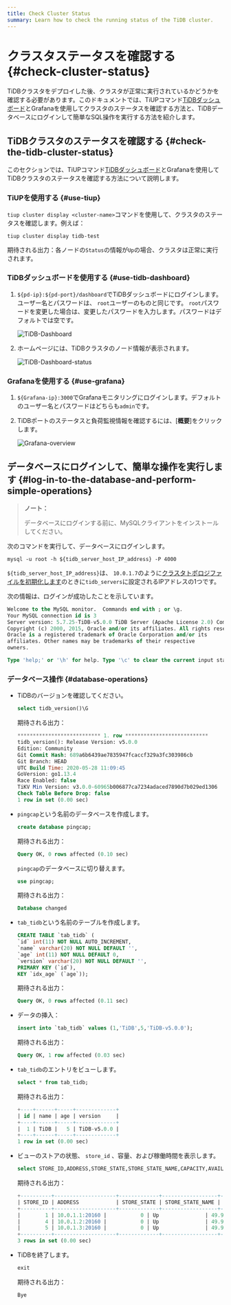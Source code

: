 ```yaml
---
title: Check Cluster Status
summary: Learn how to check the running status of the TiDB cluster.
---
```


# クラスタステータスを確認する {#check-cluster-status}

TiDBクラスタをデプロイした後、クラスタが正常に実行されているかどうかを確認する必要があります。このドキュメントでは、TiUPコマンド[TiDBダッシュボード](/dashboard/dashboard-intro.md)とGrafanaを使用してクラスタのステータスを確認する方法と、TiDBデータベースにログインして簡単なSQL操作を実行する方法を紹介します。

## TiDBクラスタのステータスを確認する {#check-the-tidb-cluster-status}

このセクションでは、TiUPコマンド[TiDBダッシュボード](/dashboard/dashboard-intro.md)とGrafanaを使用してTiDBクラスタのステータスを確認する方法について説明します。

### TiUPを使用する {#use-tiup}

`tiup cluster display <cluster-name>`コマンドを使用して、クラスタのステータスを確認します。例えば：


```shell
tiup cluster display tidb-test
```

期待される出力：各ノードの`Status`の情報が`Up`の場合、クラスタは正常に実行されます。

### TiDBダッシュボードを使用する {#use-tidb-dashboard}

1.  `${pd-ip}:${pd-port}/dashboard`でTiDBダッシュボードにログインします。ユーザー名とパスワードは、 `root`ユーザーのものと同じです。 `root`パスワードを変更した場合は、変更したパスワードを入力します。パスワードはデフォルトでは空です。

    ![TiDB-Dashboard](https://download.pingcap.com/images/docs/tiup/tidb-dashboard.png)

2.  ホームページには、TiDBクラスタのノード情報が表示されます。

    ![TiDB-Dashboard-status](https://download.pingcap.com/images/docs/tiup/tidb-dashboard-status.png)

### Grafanaを使用する {#use-grafana}

1.  `${Grafana-ip}:3000`でGrafanaモニタリングにログインします。デフォルトのユーザー名とパスワードはどちらも`admin`です。

2.  TiDBポートのステータスと負荷監視情報を確認するには、[**概要**]をクリックします。

    ![Grafana-overview](https://download.pingcap.com/images/docs/tiup/grafana-overview.png)

## データベースにログインして、簡単な操作を実行します {#log-in-to-the-database-and-perform-simple-operations}

> **ノート：**
>
> データベースにログインする前に、MySQLクライアントをインストールしてください。

次のコマンドを実行して、データベースにログインします。


```shell
mysql -u root -h ${tidb_server_host_IP_address} -P 4000
```

`${tidb_server_host_IP_address}`は、 `10.0.1.7`のように[クラスタトポロジファイルを初期化します](/production-deployment-using-tiup.md#step-3-initialize-cluster-topology-file)のときに`tidb_servers`に設定されるIPアドレスの1つです。

次の情報は、ログインが成功したことを示しています。

```sql
Welcome to the MySQL monitor.  Commands end with ; or \g.
Your MySQL connection id is 3
Server version: 5.7.25-TiDB-v5.0.0 TiDB Server (Apache License 2.0) Community Edition, MySQL 5.7 compatible
Copyright (c) 2000, 2015, Oracle and/or its affiliates. All rights reserved.
Oracle is a registered trademark of Oracle Corporation and/or its
affiliates. Other names may be trademarks of their respective
owners.

Type 'help;' or '\h' for help. Type '\c' to clear the current input statement.
```

### データベース操作 {#database-operations}

-   TiDBのバージョンを確認してください。

    
    ```sql
    select tidb_version()\G
    ```

    期待される出力：

    ```sql
    *************************** 1. row ***************************
    tidb_version(): Release Version: v5.0.0
    Edition: Community
    Git Commit Hash: 689a6b6439ae7835947fcaccf329a3fc303986cb
    Git Branch: HEAD
    UTC Build Time: 2020-05-28 11:09:45
    GoVersion: go1.13.4
    Race Enabled: false
    TiKV Min Version: v3.0.0-60965b006877ca7234adaced7890d7b029ed1306
    Check Table Before Drop: false
    1 row in set (0.00 sec)
    ```

-   `pingcap`という名前のデータベースを作成します。

    
    ```sql
    create database pingcap;
    ```

    期待される出力：

    ```sql
    Query OK, 0 rows affected (0.10 sec)
    ```

    `pingcap`のデータベースに切り替えます。

    
    ```sql
    use pingcap;
    ```

    期待される出力：

    ```sql
    Database changed
    ```

-   `tab_tidb`という名前のテーブルを作成します。

    
    ```sql
    CREATE TABLE `tab_tidb` (
    `id` int(11) NOT NULL AUTO_INCREMENT,
    `name` varchar(20) NOT NULL DEFAULT '',
    `age` int(11) NOT NULL DEFAULT 0,
    `version` varchar(20) NOT NULL DEFAULT '',
    PRIMARY KEY (`id`),
    KEY `idx_age` (`age`));
    ```

    期待される出力：

    ```sql
    Query OK, 0 rows affected (0.11 sec)
    ```

-   データの挿入：

    
    ```sql
    insert into `tab_tidb` values (1,'TiDB',5,'TiDB-v5.0.0');
    ```

    期待される出力：

    ```sql
    Query OK, 1 row affected (0.03 sec)
    ```

-   `tab_tidb`のエントリをビューします。

    
    ```sql
    select * from tab_tidb;
    ```

    期待される出力：

    ```sql
    +----+------+-----+-------------+
    | id | name | age | version     |
    +----+------+-----+-------------+
    |  1 | TiDB |   5 | TiDB-v5.0.0 |
    +----+------+-----+-------------+
    1 row in set (0.00 sec)
    ```

-   ビューのストアの状態、 `store_id` 、容量、および稼働時間を表示します。

    
    ```sql
    select STORE_ID,ADDRESS,STORE_STATE,STORE_STATE_NAME,CAPACITY,AVAILABLE,UPTIME from INFORMATION_SCHEMA.TIKV_STORE_STATUS;
    ```

    期待される出力：

    ```sql
    +----------+--------------------+-------------+------------------+----------+-----------+--------------------+
    | STORE_ID | ADDRESS            | STORE_STATE | STORE_STATE_NAME | CAPACITY | AVAILABLE | UPTIME             |
    +----------+--------------------+-------------+------------------+----------+-----------+--------------------+
    |        1 | 10.0.1.1:20160 |           0 | Up               | 49.98GiB | 46.3GiB   | 5h21m52.474864026s |
    |        4 | 10.0.1.2:20160 |           0 | Up               | 49.98GiB | 46.32GiB  | 5h21m52.522669177s |
    |        5 | 10.0.1.3:20160 |           0 | Up               | 49.98GiB | 45.44GiB  | 5h21m52.713660541s |
    +----------+--------------------+-------------+------------------+----------+-----------+--------------------+
    3 rows in set (0.00 sec)
    ```

-   TiDBを終了します。

    
    ```sql
    exit
    ```

    期待される出力：

    ```sql
    Bye
    ```

